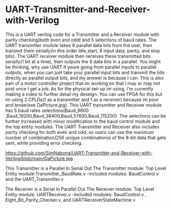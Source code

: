 # UART-Transmitter-and-Receiver-with-Verilog
This is a UART verilog code for a Transmitter and a Receiver module with parity checking(both even and odd) and 5 selections of baud rates. 
The UART transmitter module takes 8 parallel data bits from the user, then transmit them serially(in this order Idle,start, 8 input data, parity, and stop bits). The UART receiver module then receives these transmitted bits serially(1 bit at a time), then outputs the 8 data bits in a parallel. You might be thinking, why use UART if youre going from parallel inputs to parallel outputs, when you can just take your parallel input bits and transmit the bits directly as parallel output bits, and my answer is because I can. This is also part of a motor controller project that im working on that I may or may not post once I get a job. As for the physical set-up im using, I'm currently making a video to further detail my deseign. You can use FPGA for this but im using 2 CPLDs(1 as a transmitter and 1 as a receiver) because im poor and broke(see DaPicture.jpg).  This UART transmitter and Receiver module has 5 baud rates selections(Baud_9600 ,Baud_19200,Baud_38400,Baud_57600,Baud_115200). The selections can be further increased with minor modification to the baud control module and the top entity modules. The UART Transmitter and Receiver also includes parity checking for both even and odd, so users can use the maximum number of combination(256 unique combinations) of the 8-bit data that gets sent, while providing error checking. 

https://github.com/SimNabong/UART-Transmitter-and-Receiver-with-Verilog/blob/main/DaPicture.jpg

This Transmitter is a Parallel In Serial Out
The Transmitter module:
Top Level Entity module:Transmitter_BaudRate.v
-included modules: BaudControl.v and the UART_Transmitter.v


The Receiver is a Serial In Parallel Out
The Receiver module:
Top Level Entity module: UARTReceiver.v
-included modules: BaudControl.v , Eight_Bit_Parity_Checker.v, and UARTReceiverStateMachine.v
